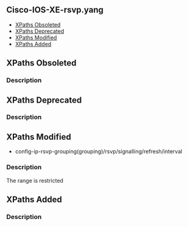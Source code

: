 ## Cisco-IOS-XE-rsvp.yang


- [XPaths Obsoleted](#xpaths-obsoleted)
- [XPaths Deprecated](#xpaths-deprecated)
- [XPaths Modified](#xpaths-modified)
- [XPaths Added](#xpaths-added)

## XPaths Obsoleted

### Description

## XPaths Deprecated

### Description

## XPaths Modified

- config-ip-rsvp-grouping(grouping)/rsvp/signalling/refresh/interval

### Description

The range is restricted

## XPaths Added

### Description
